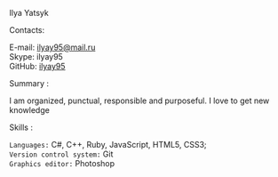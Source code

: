 Ilya Yatsyk

Contacts:

 E-mail: ilyay95@mail.ru<br>
 Skype: ilyay95<br>
 GitHub: [ilyay95](https://github.com/ilyay95)<br>

Summary :

I am organized, punctual, responsible and purposeful. I love to get new knowledge

 Skills :

`Languages:` C#, C++, Ruby, JavaScript, HTML5, CSS3;<br>
`Version control system:` Git  <br>
`Graphics editor:` Photoshop